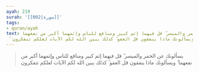 ```yaml
---
ayah: 219
surah: '[[002|سورة]]'
tags:
- quran/ayah
text: يسألونك عن الخمر والميسر ۖ قل فيهما إثم كبير ومنافع للناس وإثمهما أكبر من نفعهما
  ۗ ويسألونك ماذا ينفقون قل العفو ۗ كذلك يبين الله لكم الآيات لعلكم تتفكرون
---
```

> يسألونك عن الخمر والميسر ۖ قل فيهما إثم كبير ومنافع للناس وإثمهما أكبر من نفعهما ۗ ويسألونك ماذا ينفقون قل العفو ۗ كذلك يبين الله لكم الآيات لعلكم تتفكرون
